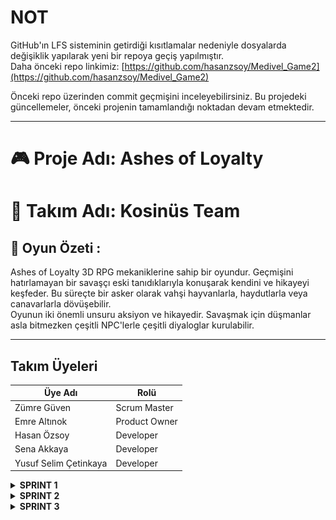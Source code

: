 # NOT  
GitHub'ın LFS sisteminin getirdiği kısıtlamalar nedeniyle dosyalarda değişiklik yapılarak yeni bir repoya geçiş yapılmıştır.  
Daha önceki repo linkimiz: [https://github.com/hasanzsoy/Medivel_Game2](https://github.com/hasanzsoy/Medivel_Game2)  

Önceki repo üzerinden commit geçmişini inceleyebilirsiniz. Bu projedeki güncellemeler, önceki projenin tamamlandığı noktadan devam etmektedir.

---


# 🎮 Proje Adı: Ashes of Loyalty  
# 👥 Takım Adı: Kosinüs Team 

## 📝 Oyun Özeti : 
Ashes of Loyalty 3D RPG mekaniklerine sahip bir oyundur. Geçmişini hatırlamayan bir savaşçı eski tanıdıklarıyla konuşarak kendini ve hikayeyi keşfeder. Bu süreçte bir asker olarak vahşi hayvanlarla, haydutlarla veya canavarlarla dövüşebilir.  
Oyunun iki önemli unsuru aksiyon ve hikayedir. Savaşmak için düşmanlar asla bitmezken çeşitli NPC'lerle çeşitli diyaloglar kurulabilir.

---

## Takım Üyeleri
| Üye Adı               | Rolü           |
|-----------------------|----------------|
| Zümre Güven           | Scrum Master   |
| Emre Altınok          | Product Owner  |
| Hasan Özsoy           | Developer      |
| Sena Akkaya           | Developer      |
| Yusuf Selim Çetinkaya | Developer      |


<details>
<summary><strong>SPRINT 1</strong></summary>

<br>

**Sprint Notları:**  
- Proje yönetimi aracı olarak **Trello** kullanılmasına karar verildi.  
- Oyunun temel mekanikleri **Unity** ile geliştirilecektir.  

**Sprint İçinde Tahmin Edilen Tamamlanacak Puan:** 90 Puan  
Sprint 1 Task Listesi ve Puan Dağılımı

| Task (Görev)                             | Açıklama                                                                 | Puan |
|------------------------------------------|--------------------------------------------------------------------------|------|
| Proje başlangıç yapısı oluşturuldu       | Unity projesi açıldı, temel klasör yapısı ve sahne düzeni hazırlandı     | 10   |
| Karakter modeli eklendi                  | Ana karakter modeli projeye eklendi                                      | 10   |
| Karakterin yürüme animasyonu eklendi     | Karakterin düz zeminde yürüme hareketi test edilerek uygulandı           | 10   |
| Karakterin koşma ve zıplama animasyonları| Koşma ve zıplama animasyonları başarıyla entegre edildi                  | 15   |
| Harita (Map) temel yapısı oluşturuldu    | Birden fazla platform içeren örnek harita sahnesi tasarlandı             | 15   |
| Kamera takibi ve kontrol ayarlandı       | Kamera, karakteri takip edecek şekilde ayarlandı                         | 10   |
| Kullanıcı arayüzü (UI) temel ekranları tasarlandı | Ana menü ve oyun içi temel UI tasarlandı                         | 10   |
| Oyun mekaniği iskeleti kuruldu           | Oyun başladığında karakter hareketi ve sahne geçişi test edildi          | 10   |
| **Toplam**                               |                                                                          | **90** |

**Puan Tahmin Mantığı:** Proje boyunca tamamlanması gereken toplam 300 puan bulunmaktadır. Sprintler, zorluk seviyelerine göre puanlandırılmış ve bu puanlar sprintlere dağıtılmıştır.Sprint puanları <br>
1.Sprint:90 puan <br>
2.Sprint:100 puan<br>
3.Sprint: 110 puan <br>
olarak öngörülmüştür.

**Daily Scrum:** Takımımızın toplantıları, Slack ve WhatsApp üzerinden yapılmaktadır.  
Toplantı sırasında alınan ekran görüntüleri ve örnek mesajlaşmalar paylaşılmıştır.
<p align="center">
  <img src="https://github.com/Emre-Altinok/Medieval-Game/raw/main/Sprint/WhatsApp%20G%C3%B6rsel%202025-07-06%20saat%2016.51.53_8dab1c1c.jpg" width="250" />
  <img src="https://github.com/Emre-Altinok/Medieval-Game/raw/main/Sprint/WhatsApp%20G%C3%B6rsel%202025-07-06%20saat%2016.51.53_e55566c1.jpg" width="250" />
  <img src="https://github.com/Emre-Altinok/Medieval-Game/raw/main/Sprint/WhatsApp%20G%C3%B6rsel%202025-07-06%20saat%2016.51.54_58e812f7.jpg" width="250" />
</p>

**Sprint Board Updates:**  Sprint süresince yapılan görev takibi ve ilerleme, **Trello** üzerinde oluşturulan sprint panosu üzerinden gerçekleştirilmiştir.

<p align="center">
  <img src="https://github.com/Emre-Altinok/Medieval-Game/raw/main/Sprint/WhatsApp%20G%C3%B6rsel%202025-07-06%20saat%2016.51.52_c34aec46.jpg" style="width:80%; height:auto; max-height:100px;" />
</p>

**Screenshot:**
<p align="center">
  <img src="https://github.com/Emre-Altinok/Medieval-Game/blob/main/Sprint/WhatsApp%20G%C3%B6rsel%202025-07-06%20saat%2016.51.54_3da6fb73.jpg" height="160" hspace="10" style="width:80%;"/>
<br>
  <img src="https://github.com/Emre-Altinok/Medieval-Game/blob/main/Sprint/WhatsApp%20G%C3%B6rsel%202025-07-06%20saat%2016.51.54_7f655621.jpg" height="330" hspace="10" style="width:80%;" />
<br>
  <img src="https://github.com/Emre-Altinok/Medieval-Game/blob/main/Sprint/WhatsApp%20G%C3%B6rsel%202025-07-06%20saat%2016.51.55_fc758dbd.jpg" height="330" hspace="10" style="width:80%;" />
</p>

**Sprint Review:**
- Sprint sonunda, proje kapsamında tamamlanan işlerin değerlendirmesini gerçekleştirdi.
- Oyun mekaniği ve kullanıcı arayüzünde yapılan iyileştirmeler test edildi.
- Sprint Review katılımcıları: Yusuf Selim Çetinkaya, Emre Altınok, Hasan Özsoy, Sena Akkaya, Zümre Güven

**Sprint Retrospective:**  
- Modelleme konusunda görev dağılımı yapılmıştır.  
- Karakterin hareket animasyonları ve mekanikleri eklenmiştir.  
- Üretim aşamasında ihtiyaç duyulan assetler belirlendi ve liste haline getirildi.  
--------------------------------------------------------------------------------------------
</details>


<details>
<summary><strong>SPRINT 2</strong></summary>

<br>

**Sprint Notları:**    
- UI tasarımı üzerinde önemli güncellemeler yapıldı, kullanıcı deneyimi iyileştirildi.
- Projede karşılaşılan **Git LFS** hataları giderildi ve dosya yönetimi düzenlendi.

**Sprint İçinde Tahmin Edilen Tamamlanacak Puan:** 100 Puan 

Sprint 2 Task Listesi ve Puan Dağılımı:

| Task (Görev)                              | Açıklama                                                                      | Puan    |
| ----------------------------------------- | ----------------------------------------------------------------------------- | ------- |
| UI güncellemeleri yapıldı                 | Kullanıcı arayüzü daha akıcı ve erişilebilir hale getirildi                   | 30      |
| Git LFS hatası düzeltildi                 | Büyük dosya yönetimi ile ilgili hata giderildi                                | 25      |
| NPC sistemi geliştirildi                  | NPC davranışları ve etkileşimleri iyileştirildi                               | 20      |
| Sprint görevlerinin planlanması ve takibi | Trello ile görevler düzenli takip edilip güncellendi                          | 15      |
| Kod optimizasyonu ve testler              | Yazılan kodlarda performans iyileştirmeleri yapıldı, testler gerçekleştirildi | 10      |
| **Toplam**                                |                                                                               | **100** |

**Puan Tahmin Mantığı:** Bu sprintte  teknik altyapı iyileştirmeleri, oyun mekaniklerinin geliştirilmesi ve kullanıcı arayüzü güncellemeleri gibi daha karmaşık ve zaman alıcı görevler ele alındığı için **100 puanlık** bir dağılım planlanmıştır. Puanlama yapılırken iş yükü, teknik karmaşıklık ve takım içi koordinasyon düzeyi dikkate alınmıştır.
2.Sprint: 100 puan<br>
3.Sprint: 110 puan<br>
olarak öngörülmüştür.

**Daily Scrum:** Takımımızın toplantıları, Slack ve WhatsApp üzerinden yapılmaya devam etti.  
Toplantı sırasında alınan ekran görüntüleri ve örnek mesajlaşmalar paylaşılmıştır.
<p align="center">
  <img src="https://github.com/hasanzsoy/Medivel_Game2/blob/main/Sprint/s21.jpeg"width="250" />
  <img src="https://github.com/hasanzsoy/Medivel_Game2/blob/main/Sprint/s22.jpeg" width="250" />
  <img src="https://github.com/hasanzsoy/Medivel_Game2/blob/main/Sprint/s28.jpeg" width="250" /><br><br>

  <img src="https://github.com/hasanzsoy/Medivel_Game2/blob/main/Sprint/s212.jpeg" width="250" />
  <img src="https://github.com/hasanzsoy/Medivel_Game2/blob/main/Sprint/s213.jpeg" width="250" />
  <img src="https://github.com/hasanzsoy/Medivel_Game2/blob/main/Sprint/s214.jpeg" width="250" /><br><br>

  <img src="https://github.com/hasanzsoy/Medivel_Game2/blob/main/Sprint/s215.jpeg" width="250" />

</p>

**Sprint Board Updates:**  Sprint süresince yapılan görev takibi ve ilerleme, **Trello** üzerinde oluşturulan sprint panosu üzerinden devam etmiştir.

<p align="center">
  <img src="https://github.com/hasanzsoy/Medivel_Game2/blob/main/Sprint/s23.jpg" style="width:80%; height:auto; max-height:100px;" />
  <img src="https://github.com/hasanzsoy/Medivel_Game2/blob/main/Sprint/s210.jpeg" style="width:80%; height:auto; max-height:100px;" />
  <img src="https://github.com/hasanzsoy/Medivel_Game2/blob/main/Sprint/s211.jpeg" style="width:80%; height:auto; max-height:100px;" />

</p>

**Screenshot:**
<p align="center">
  <img src="https://github.com/hasanzsoy/Medivel_Game2/blob/main/Sprint/s24.jpeg" height="330" hspace="10" style="width:80%;"/>
<br>

  <img src="https://github.com/hasanzsoy/Medivel_Game2/blob/main/Sprint/s25.jpeg" height="330" hspace="10" style="width:80%;" />
<br>

  <img src="https://github.com/hasanzsoy/Medivel_Game2/blob/main/Sprint/s26.jpeg" height="330" hspace="10" style="width:80%;" />
<br>

  <img src="https://github.com/hasanzsoy/Medivel_Game2/blob/main/Sprint/s27.jpeg" height="330" hspace="10" style="width:80%;" />
</p>

**Sprint Review:**
- Sprint sonunda, proje kapsamında tamamlanan işlerin değerlendirmesi gerçekleştirildi.
- Unity üzerinde kurulan temel proje yapısı, karakter modeli, animasyonlar ve harita iskeleti takım tarafından test edildi ve çalışır durumda olduğu onaylandı.
- Kullanıcı arayüzü tasarımı ve kamera kontrolleri incelendi, gerekli küçük düzenlemeler not alındı.
- Sprint hedeflerinin büyük bölümü başarıyla tamamlandı ve proje istenilen seviyede ilerleme kaydetti.
- Sprint Review Katılımcıları:Emre Altınok, Yusuf Selim Çetinkaya, Hasan Özsoy, Sena Akkaya, Zümre Güven

**Sprint Retrospective:**  
- Kullanıcı arayüzü (UI) üzerinde yapılan geliştirmeler sayesinde menü ve oyun içi ekranlar daha kullanıcı dostu hale getirildi.
- Geliştirme sırasında karşılaşılan LFS ve dosya yönetimi kaynaklı sorunlar çözülerek proje dosya yapısı daha kararlı bir hale getirildi.
- Görevler daha net tanımlandı ve ekip içi iş bölümü önceki sprintlere kıyasla daha etkiliydi.
- Sprint sonunda, yapılan işler hedeflenen puanlamaya uygun şekilde tamamlandı ve proje takvimiyle uyumlu ilerleme sağlandı.
------------------------------------------------------------------------------------------------
</details>


<details>
<summary><strong>SPRINT 3</strong></summary>

<br>

**Sprint Notları:**  
- Oyunun son geliştirmeleri bu sprintte yapılmıştır.  
- Diyalog sistemi, yapay zekâ ve envanter gibi sistemler finalize edilmiştir.
- Ses dosyaları ve oyun içi etkileşimler entegre edilmiştir. 
- Oyunun final sahnesi hazırlanmış ve oyun bitirme mantığı tamamlanmıştır.

**Sprint İçinde Tahmin Edilen Tamamlanacak Puan:** 110 Puan  
| Task (Görev)                             | Açıklama                                                                 | Puan |
|------------------------------------------|--------------------------------------------------------------------------|------|
| Diyalog Sistemi                          | Karakterler arası konuşma ve seçimli diyaloglar entegre edildi          | 20   |
| Envanter Sistemi                         | Oyuncunun eşya toplama, saklama ve görüntüleme sistemi geliştirildi     | 20   |
| Ses Efektleri                            | Oyundaki olaylara bağlı ses efektleri ve arka plan müzikleri eklendi    | 15   |
| Final Sahnesi                            | Oyunun son bölümünde bitiş ekranı, kapanış müziği ve çıkış butonu       | 15   |
| Yapay Zekâ ile Etkileşimli NPC'ler       | Oyuncuya görev veren ve yönlendiren akıllı karakterler eklendi          | 20   |
| Oyun İçi Kayıt Mekanizması               | Oyuncunun ilerlemesini kayıt edebilme özelliği geliştirildi             | 10   |
| Performans Optimizasyonu                 | Oyun içi FPS iyileştirmeleri ve gereksiz asset temizliği yapıldı        | 10   |
| **Toplam**                               |                                                                          | **110** |


**Puan Tahmin Mantığı:** Bu sprintte oyunun son işlevsel özellikleri tamamlandığı için en yüksek puan bu sprinte ayrılmıştır.  
 <br>
1.Sprint:90 puan <br>
2.Sprint:100 puan<br>
3.Sprint: 110 puan <br>
olarak öngörülmüştür.

**Daily Scrum:** Takım içi iletişim **WhatsApp** ve **Slack** üzerinden sürdürüldü.  
- Her akşam yapılan kısa toplantılarda güncellemeler aktarıldı.  
Toplantı sırasında alınan ekran görüntüleri ve örnek mesajlaşmalar paylaşılmıştır.
<p align="center">
  <img src="https://github.com/Emre-Altinok/Medieval-Final/blob/main/Sprint/s310.jpeg"width="250" />
  <img src="https://github.com/Emre-Altinok/Medieval-Final/blob/main/Sprint/s311.jpeg" width="250" />
  <img src="https://github.com/Emre-Altinok/Medieval-Final/blob/main/Sprint/s312.jpeg" width="250" /><br><br>

  <img src="https://github.com/Emre-Altinok/Medieval-Final/blob/main/Sprint/s313.jpeg" width="250" />
  <img src="https://github.com/Emre-Altinok/Medieval-Final/blob/main/Sprint/s314.jpeg" width="250" />
  <img src="https://github.com/Emre-Altinok/Medieval-Final/blob/main/Sprint/s315.jpeg" width="250" /><br><br>



</p>

**Sprint Board Updates:**  Sprint boyunca görevler **Trello** panosunda kartlar hâlinde takip edildi ve tamamlanma durumları güncellendi.

<p align="center">
  <img src="https://github.com/Emre-Altinok/Medieval-Final/blob/main/Sprint/s316.jpeg" style="width:80%; height:auto; max-height:100px;" />
  <img src="https://github.com/Emre-Altinok/Medieval-Final/blob/main/Sprint/s317.jpeg" style="width:80%; height:auto; max-height:100px;" />
  <img src="https://github.com/Emre-Altinok/Medieval-Final/blob/main/Sprint/s318.jpeg" style="width:80%; height:auto; max-height:100px;" />
  <img src="https://github.com/Emre-Altinok/Medieval-Final/blob/main/Sprint/s319.jpeg" style="width:80%; height:auto; max-height:100px;" />
  <img src="https://github.com/Emre-Altinok/Medieval-Final/blob/main/Sprint/s320.jpeg" style="width:80%; height:auto; max-height:100px;" />

</p>

**Screenshot:**
<p align="center">
  <img src="https://github.com/Emre-Altinok/Medieval-Final/blob/main/Sprint/s31.jpeg" height="330" hspace="10" style="width:80%;" />
<br>

  <img src="https://github.com/Emre-Altinok/Medieval-Final/blob/main/Sprint/s32.jpeg" height="330" hspace="10" style="width:80%;" />
<br>

  <img src="https://github.com/Emre-Altinok/Medieval-Final/blob/main/Sprint/s33.jpeg" height="330" hspace="10" style="width:80%;" />
<br>

  <img src="https://github.com/Emre-Altinok/Medieval-Final/blob/main/Sprint/s34.jpeg" height="330" hspace="10" style="width:80%;" />
<br>

  <img src="https://github.com/Emre-Altinok/Medieval-Final/blob/main/Sprint/s35.jpeg" height="330" hspace="10" style="width:80%;" />
<br>

  <img src="https://github.com/Emre-Altinok/Medieval-Final/blob/main/Sprint/s36.jpeg" height="330" hspace="10" style="width:80%;" />
<br>

   <img src="https://github.com/Emre-Altinok/Medieval-Final/blob/main/Sprint/s37.jpeg" height="330" hspace="10" style="width:80%;" />
<br>

  <img src="https://github.com/Emre-Altinok/Medieval-Final/blob/main/Sprint/s38.jpeg" height="330" hspace="10" style="width:80%;" />
<br>

  <img src="https://github.com/Emre-Altinok/Medieval-Final/blob/main/Sprint/s39.jpeg" height="330" hspace="10" style="width:80%;" />
<br>


</p>


**Sprint Review:**  
- Yapay zekâ, diyalog sistemi ve envanter sistemi test edilerek sunum yapıldı.  
- Tüm sistemlerin entegre çalıştığı bir demo ile proje kapanışı gerçekleştirildi.  
- Katılımcılar: Emre Altınok, Hasan Özsoy, Sena Akkaya, Yusuf Selim Çetinkaya,Zümre Güven  


**Sprint Retrospective:**  
- Proje genelinde görev dağılımı dengelendiği için ekip çalışması verimli oldu.  
- Geriye dönük testler sayesinde hatalar erken tespit edilip giderildi.  
- Tüm takım projenin teknik ve görsel olarak başarılı olduğunu değerlendirdi.
--------------------------------------------------------------------------------------------
</details>

